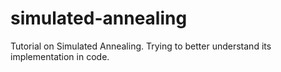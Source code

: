 # simulated-annealing
Tutorial on Simulated Annealing. Trying to better understand its implementation in code.
